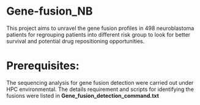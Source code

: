 # Gene-fusion_NB
This project aims to unravel the gene fusion profiles in 498 neuroblastoma patients for regrouping patients into different risk group to look for better survival and potential drug repositioning opportunities.
# Prerequisites:
The sequencing analysis for gene fusion detection were carried out under HPC environmental.
The details requirement and scripts for identifying the fusions were listed in 
**Gene_fusion_detection_command.txt** 
